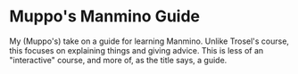 # Muppo's Manmino Guide
My (Muppo's) take on a guide for learning Manmino. Unlike Trosel's course, this focuses on explaining things and giving advice. This is less of an "interactive" course, and more of, as the title says, a guide.
